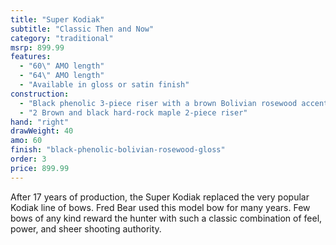 ```yaml
---
title: "Super Kodiak"
subtitle: "Classic Then and Now"
category: "traditional"
msrp: 899.99
features: 
  - "60\" AMO length"
  - "64\" AMO length"
  - "Available in gloss or satin finish"
construction: 
  - "Black phenolic 3-piece riser with a brown Bolivian rosewood accent stripe and capped with Bolivian rosewood. Grip capped with  berglass accents."
  - "2 Brown and black hard-rock maple 2-piece riser"
hand: "right"
drawWeight: 40
amo: 60
finish: "black-phenolic-bolivian-rosewood-gloss"
order: 3
price: 899.99
---
```


After 17 years of production, the Super Kodiak replaced the very popular Kodiak line of bows. Fred Bear used this model bow for many years. Few bows of any kind reward the hunter with such a classic combination of feel, power, and sheer shooting authority.
